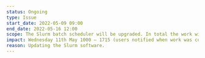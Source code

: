 ```yaml
---
status: Ongoing
type: Issue
start_date: 2022-05-09 09:00
end_date: 2022-05-16 12:00
scope: The Slurm batch scheduler will be upgraded. In total the work will take around a week but user impact is expected to be limited to 6 hours when users will not be able to submit new jobs and new jobs will not start
impact: Wednesday 11th May 1000 – 1715 (users notified when work was completed) and Monday 16th May 1000 – 1200 <br>Running jobs will not be impacted but users will not be able to submit new jobs and new jobs will not start.    
reason: Updating the Slurm software. 
---
```




